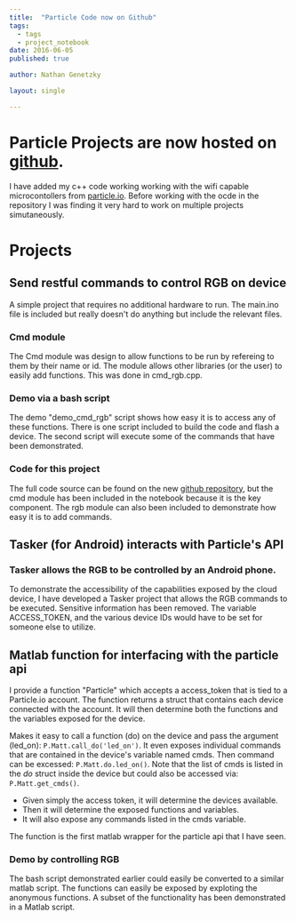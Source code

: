 ```yaml
---
title:  "Particle Code now on Github"
tags:
  - tags
  - project_notebook
date: 2016-06-05
published: true

author: Nathan Genetzky

layout: single

---
```



# Particle Projects are now hosted on [github][1].

I have added my c++ code working working with the wifi capable microcontollers
from [particle.io](particle.io). Before working with the ocde in the repository
I was finding it very hard to work on multiple projects simutaneously. 

# Projects 

## Send restful commands to control RGB on device

A simple project that requires no additional hardware to run. The main.ino file
is included but really doesn't do anything but include the relevant files.

### Cmd module

The Cmd module was design to allow functions to be run by refereing to them by
their name or id. The module allows other libraries (or the user) to easily add
functions. This was done in cmd\_rgb.cpp.

### Demo via a bash script

The demo "demo\_cmd_rgb" script shows how easy it is to access any of these
functions. There is one script included to build the code and flash a device.
The second script will execute some of the commands that have been demonstrated.

### Code for this project

The full code source can be found on the new [github repository][1], but the
cmd module has been included in the notebook because it is the key component. The
rgb module can also been included to demonstrate how easy it is to add commands.

## Tasker (for Android) interacts with Particle's API

### Tasker allows the RGB to be controlled by an Android phone.

To demonstrate the accessibility of the capabilities exposed by the cloud device,
I have developed a Tasker project that allows the RGB commands to be executed.
Sensitive information has been removed. The variable ACCESS_TOKEN, and the various
device IDs would have to be set for someone else to utilize.

## Matlab function for interfacing with the particle api

I provide a function "Particle" which accepts a access_token that is tied to a
Particle.io account. The function returns a struct that contains each device
connected with the account. It will then determine both the functions and the
variables exposed for the device.

Makes it easy to call a function (do) on the device and pass the argument (led_on):
`P.Matt.call_do('led_on')`. It even exposes individual commands that are
contained in the device's variable named cmds. Then command can be excessed:
`P.Matt.do.led_on()`. Note that the list of cmds is listed in the *do* struct 
inside the device but could also be accessed via: `P.Matt.get_cmds()`.

- Given simply the access token, it will determine the devices available.
- Then it will determine the exposed functions and variables.
- It will also expose any commands listed in the cmds variable.

The function is the first matlab wrapper for the particle api that I have seen.

### Demo by controlling RGB

The bash script demonstrated earlier could easily be converted to a similar
matlab script. The functions can easily be exposed by exploting the anonymous
functions. A subset of the functionality has been demonstrated in a Matlab script.

[1]: https://github.com/NGenetzky/particle-projects
